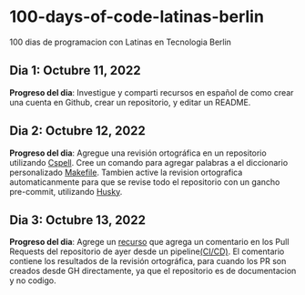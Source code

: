 # 100-days-of-code-latinas-berlin
100 dias de programacion con Latinas en Tecnologia Berlin

## Dia 1: Octubre 11, 2022 
 
**Progreso del dia**: Investigue y comparti recursos en español de como crear una cuenta en Github, crear un repositorio, y editar un README.

## Dia 2: Octubre 12, 2022

**Progreso del dia**: Agregue una revisión ortográfica en un repositorio utilizando [Cspell](https://cspell.org/). Cree un comando para agregar palabras a el diccionario personalizado [Makefile][makefile]. Tambien active la revision ortografica automaticanmente para que se revise todo el repositorio con un gancho pre-commit, utilizando [Husky](https://github.com/typicode/husky).

 ## Dia 3: Octubre 13, 2022

**Progreso del dia**: Agrege un [recurso](https://github.com/telia-oss/github-pr-resource) que agrega un comentario en los Pull Requests del repositorio de ayer desde un pipeline[(CI/CD)][concourse]. El comentario contiene los resultados de la revisión ortográfica, para cuando los PR son creados desde GH directamente, ya que el repositorio es de documentacion y no codigo.

[concourse]: https://concourse-ci.org/
[makefile]: https://www.gnu.org/software/make/manual/make.html
